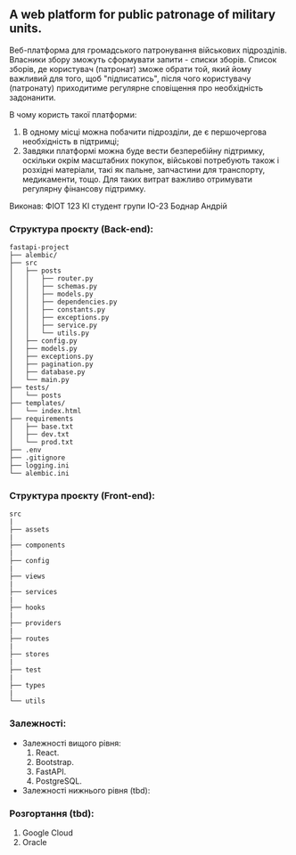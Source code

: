 ## A web platform for public patronage of military units.
Веб-платформа для громадського патронування військових підрозділів. 
Власники збору зможуть сформувати запити - списки зборів.
Cписок зборів, де користувач (патронат) зможе обрати той, який йому важливий для того, щоб "підписатись", після чого користувачу (патронату) приходитиме регулярне сповіщення про необхідність задонанити.

В чому користь такої платформи: 
  1. В одному місці можна побачити підрозділи, де є першочергова необхідність в підтримці;
  2. Завдяки платформі можна буде вести безперебійну підтримку, оскільки окрім масштабних покупок, військові потребують також і розхідні матеріали, такі як пальне, запчастини для транспорту, медикаменти, тощо. Для таких витрат важливо отримувати регулярну фінансову підтримку.

Виконав:
ФІОТ 123 КІ
студент групи ІО-23
Боднар Андрій

### Структура проєкту (Back-end):
```
fastapi-project
├── alembic/
├── src
│   ├── posts
│   │   ├── router.py
│   │   ├── schemas.py
│   │   ├── models.py
│   │   ├── dependencies.py
│   │   ├── constants.py
│   │   ├── exceptions.py
│   │   ├── service.py
│   │   └── utils.py
│   ├── config.py  
│   ├── models.py  
│   ├── exceptions.py  
│   ├── pagination.py  
│   ├── database.py  
│   └── main.py
├── tests/
│   └── posts
├── templates/
│   └── index.html
├── requirements
│   ├── base.txt
│   ├── dev.txt
│   └── prod.txt
├── .env
├── .gitignore
├── logging.ini
└── alembic.ini
```
### Структура проєкту (Front-end):
```
src
|
├── assets
|
├── components
|
├── config
|
├── views   
|
├── services
|
├── hooks
|
├── providers
|
├── routes
|
├── stores
|
├── test
|
├── types
|
└── utils
```
### Залежності:
- Залежності вищого рівня:
  1. React.
  2. Bootstrap.
  3. FastAPI.
  4. PostgreSQL.
- Залежності нижнього рівня (tbd):

### Розгортання (tbd):
1. Google Cloud
2. Oracle
